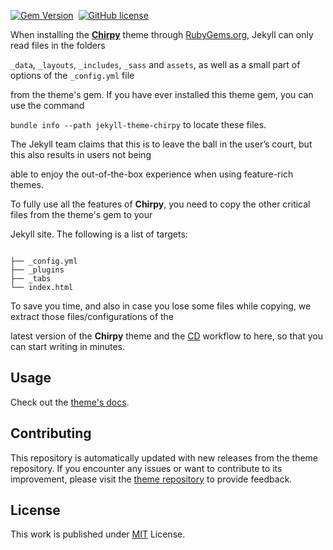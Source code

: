 
[![Gem Version](https://img.shields.io/gem/v/jekyll-theme-chirpy)][gem]&nbsp;
[![GitHub license](https://img.shields.io/github/license/cotes2020/chirpy-starter.svg?color=blue)][mit]

When installing the [**Chirpy**][chirpy] theme through [RubyGems.org][gem], Jekyll can only read files in the folders


`_data`, `_layouts`, `_includes`, `_sass` and `assets`, as well as a small part of options of the `_config.yml` file


from the theme's gem. If you have ever installed this theme gem, you can use the command


`bundle info --path jekyll-theme-chirpy` to locate these files.

The Jekyll team claims that this is to leave the ball in the user’s court, but this also results in users not being

able to enjoy the out-of-the-box experience when using feature-rich themes.

To fully use all the features of **Chirpy**, you need to copy the other critical files from the theme's gem to your

Jekyll site. The following is a list of targets:


```shell

├── _config.yml
├── _plugins
├── _tabs
└── index.html

```

To save you time, and also in case you lose some files while copying, we extract those files/configurations of the

latest version of the **Chirpy** theme and the [CD][CD] workflow to here, so that you can start writing in minutes.

## Usage

Check out the [theme's docs](https://github.com/cotes2020/jekyll-theme-chirpy/wiki).

## Contributing

This repository is automatically updated with new releases from the theme repository. If you encounter any issues or want to contribute to its improvement, please visit the [theme repository][chirpy] to provide feedback.

## License

This work is published under [MIT][mit] License.

[gem]: https://rubygems.org/gems/jekyll-theme-chirpy
[chirpy]: https://github.com/cotes2020/jekyll-theme-chirpy/
[CD]: https://en.wikipedia.org/wiki/Continuous_deployment
[mit]: https://github.com/cotes2020/chirpy-starter/blob/master/LICENSE
